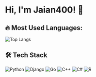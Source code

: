 # Hi, I'm Jaian400! 👋

## 🔥 Most Used Languages:
![Top Langs](https://github-readme-stats.vercel.app/api/top-langs/?username=Jaian400&layout=compact&theme=dark)

## 🛠️ Tech Stack
![Python](https://img.shields.io/badge/Python-3.9-blue?style=flat&logo=python)
![Django](https://img.shields.io/badge/Django-4.0-green?style=flat&logo=django)
![Go](https://img.shields.io/badge/Go-1.19-blue?style=flat&logo=go)
![C++](https://img.shields.io/badge/C%2B%2B-00599C?style=flat&logo=c%2B%2B&logoColor=white)
![C#](https://img.shields.io/badge/C%23-239120?style=flat&logo=c-sharp&logoColor=white)
![R](https://img.shields.io/badge/R-276DC3?style=flat&logo=r&logoColor=white)

<!--
## 📊 GitHub Stats:
![Jaian400's GitHub Stats](https://github-readme-stats.vercel.app/api?username=Jaian400&show_icons=true&theme=dark)


## ⚡ GitHub Activity Graph:
![GitHub Activity Graph](https://github-readme-activity-graph.vercel.app/graph?username=Jaian400&theme=react-dark)
-->
<!--
**Jaian400/Jaian400** is a ✨ _special_ ✨ repository because its `README.md` (this file) appears on your GitHub profile.

Here are some ideas to get you started:

- 🔭 I’m currently working on ...
- 🌱 I’m currently learning ...
- 👯 I’m looking to collaborate on ...
- 🤔 I’m looking for help with ...
- 💬 Ask me about ...
- 📫 How to reach me: ...
- 😄 Pronouns: ...
- ⚡ Fun fact: ...
-->
